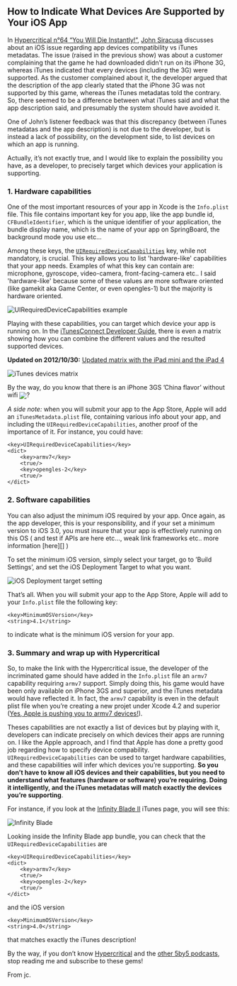## How to Indicate What Devices Are Supported by Your iOS App

In [Hypercritical n°64 “You Will Die Instantly!”][], [John Siracusa][] discusses about an iOS issue regarding app devices compatibility vs iTunes metadatas. The issue (raised in the previous show) was about a customer complaining that the game he had downloaded didn’t run on its iPhone 3G, whereas iTunes indicated that every devices (including the 3G) were supported. As the customer complained about it, the developer argued that the description of the app clearly stated that the iPhone 3G was not supported by this game, whereas the iTunes metadatas told the contrary. So, there seemed to be a difference between what iTunes said and what the app description said, and presumably the system should have avoided it.

One of John’s listener feedback was that this discrepancy (between iTunes metadatas and the app description) is not due to the developer, but is instead a lack of possibility, on the development side, to list devices on which an app is running.

Actually, it’s not exactly true, and I would like to explain the possibility you have, as a developer, to precisely target which devices your application is supporting. 

### 1. Hardware capabilities

One of the most important resources of your app in Xcode is the `Info.plist` file. This file contains important key for you app, like the app bundle id, `CFBundleIdentifier`, which is the unique identifier of your application, the bundle display name, which is the name of your app on SpringBoard, the background mode you use etc...

Among these keys, the [`UIRequiredDeviceCapabilities`][UIRequiredDeviceCapabilities] key, while not mandatory, is crucial. This key allows you to list 'hardware-like' capabilities that your app needs. Examples of what this key can contain are: microphone, gyroscope, video-camera, front-facing-camera etc.. I said 'hardware-like' because some of these values are more software oriented (like gamekit aka Game Center, or even opengles-1) but the majority is hardware oriented.

![UIRequiredDeviceCapabilities example][]

Playing with these capabilities, you can target which device your app is running on. In the [iTunesConnect Developer Guide][], there is even a matrix showing how you can combine the different values and the resulted supported devices.

__Updated on 2012/10/30:__ [Updated matrix with the iPad mini and the iPad 4][]

![iTunes devices matrix][]

By the way, do you know that there is an iPhone 3GS ’China flavor’ without wifi <img src="smiley-dub.png" class="inline" style="vertical-align:middle;"/>?

_A side note:_ when you will submit your app to the App Store, Apple will add an `iTunesMetadata.plist` file, containing various info about your app, and including the `UIRequiredDeviceCapabilities`, another proof of the importance of it. For instance, you could have:

	<key>UIRequiredDeviceCapabilities</key>
	<dict>
		<key>armv7</key>
		<true/>
		<key>opengles-2</key>
		<true/>
	</dict>

### 2. Software capabilities

You can also adjust the minimum iOS required by your app. Once again, as the app developer, this is your responsibility, and if your set a minimum version to iOS 3.0, you must insure that your app is effectively running on this OS ( and test if APIs are here etc..., weak link frameworks etc.. more information [here][] )

To set the minimum iOS version, simply select your target, go to ’Build Settings’, and set the iOS Deployment Target to what you want.

![iOS Deployment target setting][]

That’s all. When you will submit your app to the App Store, Apple will add to your `Info.plist` file the following key:

	<key>MinimumOSVersion</key>
	<string>4.1</string>

to indicate what is the minimum iOS version for your app.


### 3. Summary and wrap up with Hypercritical

So, to make the link with the Hypercritical issue, the developer of the incriminated game should have added in the `Info.plist` file an `armv7` capability requiring `armv7` support. Simply doing this, his game would have been only available on iPhone 3GS and superior, and the iTunes metadata would have reflected it. In fact, the `armv7` capability is even in the default plist file when you’re creating a new projet under Xcode 4.2 and superior ([Yes, Apple is pushing you to armv7 devices!][xcode]).

Theses capabilities are not exactly a list of devices but by playing with it,   developers can indicate precisely on which devices their apps are running on. 
I like the Apple approach, and I find that Apple has done a pretty good job regarding how to specify device compability. `UIRequiredDeviceCapabilities` can be used to target hardware capabilities, and these capabilities will infer which devices you’re supporting. __So you don’t have to know all iOS devices and their capabilities, but you need to understand what features (hardware or software) you’re requiring. Doing it intelligently, and the iTunes metadatas will match exactly the devices you’re supporting__.

For instance, if you look at the [Infinity Blade II][] iTunes page, you will see this:

![Infinity Blade][]

Looking inside the Infinity Blade app bundle, you can check that the `UIRequiredDeviceCapabilities` are 

	<key>UIRequiredDeviceCapabilities</key>
	<dict>
		<key>armv7</key>
		<true/>
		<key>opengles-2</key>
		<true/>
	</dict>
	
and the iOS version

	<key>MinimumOSVersion</key>
	<string>4.0</string>

that matches exactly the iTunes description!

By the way, if you don’t know [Hypercritical][] and the [other 5by5 podcasts][], stop reading me and subscribe to these gems!
  
From jc.

[iTunesConnect Developer Guide]: http://developer.apple.com/library/mac/#documentation/LanguagesUtilities/Conceptual/iTunesConnect_Guide

[AdvancedAppTricks]: http://developer.apple.com/library/ios/#DOCUMENTATION/iPhone/Conceptual/iPhoneOSProgrammingGuide/AdvancedAppTricks/AdvancedAppTricks.html

[Hypercritical n°64 “You Will Die Instantly!”]: http://5by5.tv/hypercritical/64

[John Siracusa]: http://arstechnica.com/author/john-siracusa/

[UIRequiredDeviceCapabilities]: http://developer.apple.com/library/ios/#documentation/general/Reference/InfoPlistKeyReference/Articles/iPhoneOSKeys.html

[UIRequiredDeviceCapabilities example]: armv7.png "Example of capablity requiring armv7 support"

[iTunes devices matrix]: capabilities.png

[iOS Deployment target setting]: deployment.png

[xcode]: http://blog.manbolo.com/2011/12/04/xcode-4.2-is-not-armv6-best-friend

[Infinity Blade II]: http://itunes.apple.com/app/infinity-blade-ii/id447689011?mt=8

[Infinity Blade]: infinity.png

[Hypercritical]: http://5by5.tv/hypercritical

[other 5by5 podcasts]: http://5by5.tv/broadcasts

[Updated matrix with the iPad mini and the iPad 4]: http://blog.manbolo.com/2012/10/30/uirequireddevicecapabilities-and-device-compatibility-matrix

